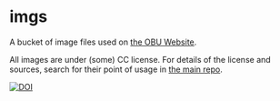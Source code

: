 # imgs

A bucket of image files used on [the OBU Website](https://buddhistuniversity.net).

All images are under (some) CC license.
For details of the license and sources, search for their point of usage in [the main repo](https://github.com/buddhist-uni/buddhist-uni.github.io).

[![DOI](https://zenodo.org/badge/DOI/10.5281/zenodo.4740012.svg)](https://doi.org/10.5281/zenodo.4740012)
